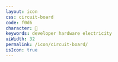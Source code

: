 ```yaml
---
layout: icon
css: circuit-board
code: f0d6
character: 
keywords: developer hardware electricity
uiWidth: 32
permalink: /icon/circuit-board/
isIcon: true
---
```

